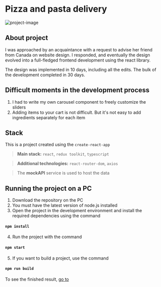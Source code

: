 # Pizza and pasta delivery
![project-image](https://lh3.googleusercontent.com/pw/AJFCJaWVcsKlleIVHmsYXulAXrWSkak2mtrZU2C-0Z34wjmm9s266zL6U3Ik6ibzZHGyNx_Pp3Z1g-3RtDZuGddptUwGZbnpkoB4DibFGqMbNi_Aj8TbTmmrXcn0tKpQQRiHtY30M7h_rKEE2ta2LmYkgmo=w2550-h960-s-no?authuser=0)

## About project

I was approached by an acquaintance with a request to advise her friend from Canada on website design. I responded, and eventually the design evolved into a full-fledged frontend development using the react library.

The design was implemented in 10 days, including all the edits. The bulk of the development completed in 30 days.

## Difficult moments in the development process

1. I had to write my own carousel component to freely customize the sliders
2. Adding items to your cart is not difficult. But it's not easy to add ingredients separately for each item

## Stack

This is a project created using the `create-react-app`

> **Main stack:** `react`, `redux toolkit`, `typescript`

> **Additional technologies:** `react-router-dom`, `axios`

> The **mockAPI** service is used to host the data

## Running the project on a PC

1. Download the repository on the PC
2. You must have the latest version of node.js installed
3. Open the project in the development environment and install the required dependencies using the command

#### `npm install`

4. Run the project with the command

#### `npm start`

5. If you want to build a project, use the command

#### `npm run build`

To see the finished result, [go to](yastrebdev.github.io/Farinella/)

